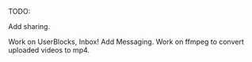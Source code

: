 TODO:

Add sharing.

Work on UserBlocks, Inbox!
Add Messaging.
Work on ffmpeg to convert uploaded videos to mp4.